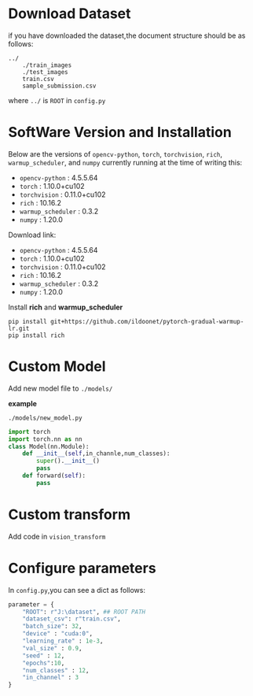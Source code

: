 
# Download Dataset

if you have downloaded the dataset,the document structure should be as follows:

```
../
    ./train_images
    ./test_images
    train.csv
    sample_submission.csv
```

where `../` is `ROOT` in `config.py`

# SoftWare Version and Installation

Below are the versions of `opencv-python`, `torch`, `torchvision`, `rich`, `warmup_scheduler`, and `numpy` currently running at the time of writing this:

* `opencv-python` : 4.5.5.64 
* `torch` : 1.10.0+cu102 
* `torchvision` : 0.11.0+cu102 
* `rich` : 10.16.2  
* `warmup_scheduler` : 0.3.2 
* `numpy` : 1.20.0 

Download link:

* `opencv-python` : 4.5.5.64 
* `torch` : 1.10.0+cu102  
* `torchvision` : 0.11.0+cu102 
* `rich` : 10.16.2   
* `warmup_scheduler` : 0.3.2  
* `numpy` : 1.20.0 

Install **rich**  and **warmup_scheduler** 

```shell
pip install git+https://github.com/ildoonet/pytorch-gradual-warmup-lr.git
pip install rich
```

# Custom Model

Add new model file to  `./models/`

**example** 

`./models/new_model.py`

```py
import torch
import torch.nn as nn
class Model(nn.Module):
    def __init__(self,in_channle,num_classes):
        super().__init__()
        pass
    def forward(self):
        pass
```

# Custom transform

Add code in `vision_transform`




# Configure parameters

In `config.py`,you can see a dict  as follows:

```py
parameter = {
    "ROOT": r"J:\dataset", ## ROOT PATH
    "dataset_csv": r"train.csv",
    "batch_size": 32, 
    "device" : "cuda:0",
    "learning_rate" : 1e-3,
    "val_size" : 0.9,
    "seed" : 12,
    "epochs":10,
    "num_classes" : 12,
    "in_channel" : 3
}
```